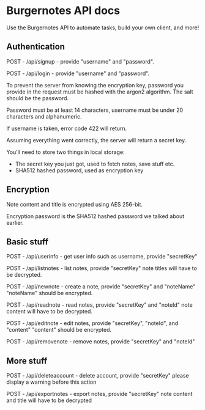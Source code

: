 # Burgernotes API docs
Use the Burgernotes API to automate tasks, build your own client, and more!

## Authentication

POST - /api/signup - provide "username" and "password".

POST - /api/login - provide "username" and "password".

To prevent the server from knowing the encryption key, password you provide in the request must be hashed with the argon2 algorithm.
The salt should be the password.

Password must be at least 14 characters, username must be under 20 characters and alphanumeric.

If username is taken, error code 422 will return.

Assuming everything went correctly, the server will return a secret key.

You'll need to store two things in local storage:
- The secret key you just got, used to fetch notes, save stuff etc.
- SHA512 hashed password, used as encryption key

## Encryption

Note content and title is encrypted using AES 256-bit.

Encryption password is the SHA512 hashed password we talked about earlier. 

## Basic stuff

POST - /api/userinfo - get user info such as username, provide "secretKey"

POST - /api/listnotes - list notes, provide "secretKey"
note titles will have to be decrypted.

POST - /api/newnote - create a note, provide "secretKey" and "noteName"
"noteName" should be encrypted.

POST - /api/readnote - read notes, provide "secretKey" and "noteId"
note content will have to be decrypted.

POST - /api/editnote - edit notes, provide "secretKey", "noteId", and "content"
"content" should be encrypted.

POST - /api/removenote - remove notes, provide "secretKey" and "noteId"

## More stuff

POST - /api/deleteaccount - delete account, provide "secretKey"
please display a warning before this action

POST - /api/exportnotes - export notes, provide "secretKey"
note content and title will have to be decrypted